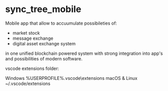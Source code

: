 # sync_tree_mobile

Mobile app that allow to accuumulate possibileties of:
- market stock
- message exchange
- digital asset exchange system

in one unified blockchain powered system with strong integration into app's and possibilities of modern software.

vscode extensions folder:

Windows 
%USERPROFILE%\.vscode\extensions
macOS & Linux
~/.vscode/extensions